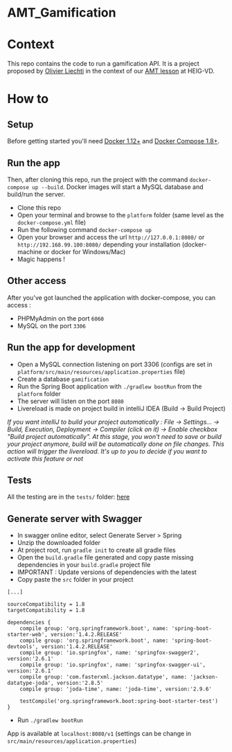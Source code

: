 # AMT_Gamification
# Context
This repo contains the code to run a gamification API. It is a project proposed by [Olivier Liechti](https://github.com/wasadigi) in the context of our [AMT lesson](https://github.com/SoftEng-HEIGVD/Teaching-HEIGVD-AMT-Lectures) at HEIG-VD.

# How to

## Setup
Before getting started you'll need [Docker 1.12+](https://docs.docker.com/) and [Docker Compose 1.8+](https://docs.docker.com/compose/).

## Run the app
Then, after cloning this repo, run the project with the command `docker-compose up --build`. Docker images will start a MySQL database and build/run the server.

- Clone this repo
- Open your terminal and browse to the `platform` folder (same level as the `docker-compose.yml` file)
- Run the following command `docker-compose up`
- Open your browser and access the url `http://127.0.0.1:8080/` or `http://192.168.99.100:8080/` depending your installation (docker-machine or docker for Windows/Mac)
- Magic happens !

## Other access
After you've got launched the application with docker-compose, you can access :

- PHPMyAdmin on the port `6060`
- MySQL on the port `3306`

## Run the app for development
- Open a MySQL connection listening on port 3306 (configs are set in `platform/src/main/resources/application.properties` file)
- Create a database `gamification`
- Run the Spring Boot application with `./gradlew bootRun` from the `platform` folder
- The server will listen on the port `8080`
- Livereload is made on project build in intelliJ IDEA (Build -> Build Project)

*If you want intelliJ to build your project automatically : File -> Settings... -> Build, Execution, Deployment -> Compiler (click on it) -> Enable checkbox "Build project automatically". 
At this stage, you won't need to save or build your project anymore, build will be automatically done on file changes. This action will trigger the livereload. It's up to you to decide if you want to activate this feature or not*

## Tests
All the testing are in the `tests/` folder: [here](https://github.com/moodah/AMT_Gamification/tree/master/tests)

## Generate server with Swagger
- In swagger online editor, select Generate Server > Spring
- Unzip the downloaded folder
- At project root, run `gradle init` to create all gradle files
- Open the `build.gradle` file generated and copy paste missing dependencies in your `build.gradle` project file
- IMPORTANT : Update versions of dependencies with the latest
- Copy paste the `src` folder in your project
```
[...]

sourceCompatibility = 1.8
targetCompatibility = 1.8

dependencies {
    compile group: 'org.springframework.boot', name: 'spring-boot-starter-web', version:'1.4.2.RELEASE'
    compile group: 'org.springframework.boot', name: 'spring-boot-devtools', version:'1.4.2.RELEASE'
    compile group: 'io.springfox', name: 'springfox-swagger2', version:'2.6.1'
    compile group: 'io.springfox', name: 'springfox-swagger-ui', version:'2.6.1'
    compile group: 'com.fasterxml.jackson.datatype', name: 'jackson-datatype-joda', version:'2.8.5'
    compile group: 'joda-time', name: 'joda-time', version:'2.9.6'

    testCompile('org.springframework.boot:spring-boot-starter-test')
}
```

- Run `./gradlew bootRun`

App is available at `localhost:8080/v1` (settings can be change in `src/main/resources/application.properties`)
